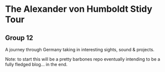 # The Alexander von Humboldt Stidy Tour
## Group 12

A journey through Germany taking in interesting sights, sound & projects.

Note: to start this will be a pretty barbones repo eventually intending to be a fully fledged blog... in the end.
